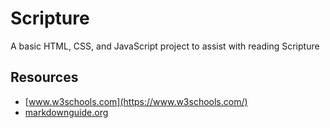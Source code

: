# Scripture

A basic HTML, CSS, and JavaScript project to assist with reading Scripture

## Resources

- [www.w3schools.com](https://www.w3schools.com/)
- [markdownguide.org](https://www.markdownguide.org/cheat-sheet/)
